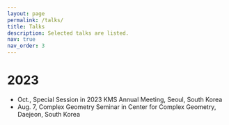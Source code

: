 ```yaml
---
layout: page
permalink: /talks/
title: Talks
description: Selected talks are listed.
nav: true
nav_order: 3
---
```

# 2023
* Oct., Special Session in 2023 KMS Annual Meeting, Seoul, South Korea
* Aug. 7, Complex Geometry Seminar in Center for Complex Geometry, Daejeon, South Korea
